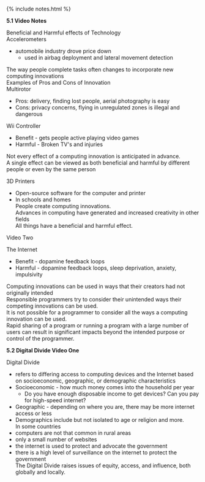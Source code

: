 {% include notes.html %}

**5.1 Video Notes**

Beneficial and Harmful effects of Technology    
Accelerometers     
- automobile industry drove price down    
    - used in airbag deployment and lateral movement detection     
   
The way people complete tasks often changes to incorporate new computing innovations     
Examples of Pros and Cons of Innovation    
Multirotor     
- Pros: delivery, finding lost people, aerial photography is easy    
- Cons: privacy concerns, flying in unregulated zones is illegal and dangerous   
 
Wii Controller    
* Benefit - gets people active playing video games    
* Harmful - Broken TV's and injuries    

Not every effect of a computing innovation is anticipated in advance.    
A single effect can be viewed as both beneficial and harmful by different people or even by the same person    

3D Printers    
- Open-source software for the computer and printer    
- In schools and homes     
People create computing innovations.    
Advances in computing have generated and increased creativity in other fields   
All things have a beneficial and harmful effect.   
 
Video Two    

The Internet     
- Benefit - dopamine feedback loops     
- Harmful - dopamine feedback loops, sleep deprivation, anxiety, impulsivity     

Computing innovations can be used in ways that their creators had not originally intended    
Responsible programmers try to consider their unintended ways their competing innovations can be used.    
It is not possible for a programmer to consider all the ways a computing innovation can be used.    
Rapid sharing of a program or running a program with a large number of users can result in significant impacts beyond the intended purpose or control of the programmer.     

**5.2 Digital Divide Video One** 

Digital Divide    
- refers to differing access to computing devices and the Internet based on socioeconomic, geographic, or demographic characteristics   
- Socioeconomic - how much money comes into the household per year    
     - Do you have enough disposable income to get devices? Can you pay for high-speed internet?    
- Geographic - depending on where you are, there may be more internet access or less    
- Demographics include but not isolated to age or religion and more.    
In some countries    
- computers are not that common in rural areas    
- only a small number of websites    
- the internet is used to protect and advocate the government    
- there is a high level of surveillance on the internet to protect the government   
The Digital Divide raises issues of equity, access, and influence, both globally and locally.      
